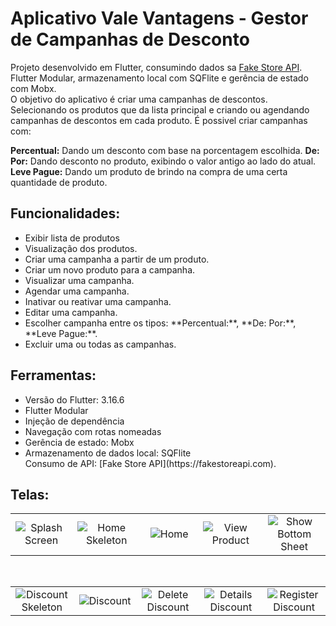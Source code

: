 # Aplicativo Vale Vantagens - Gestor de Campanhas de Desconto

Projeto desenvolvido em Flutter, consumindo dados sa [Fake Store API](https://fakestoreapi.com). Flutter Modular, armazenamento local com SQFlite e gerência de estado com Mobx.
<br>
O objetivo do aplicativo é criar uma campanhas de descontos. Selecionando os produtos que da lista principal e criando ou agendando campanhas de descontos em cada produto. É possivel criar campanhas com:

**Percentual:** Dando um desconto com base na porcentagem escolhida.
**De: Por:** Dando desconto no produto, exibindo o valor antigo ao lado do atual.
**Leve Pague:** Dando um produto de brindo na compra de uma certa quantidade de produto.

## Funcionalidades:

<ul>
  <li> Exibir lista de produtos </li>
  <li> Visualização dos produtos.</li>
  <li> Criar uma campanha a partir de um produto.</li>
  <li> Criar um novo produto para a campanha.</li>
  <li> Visualizar uma campanha.</li>
  <li> Agendar uma campanha.</li>
  <li> Inativar ou reativar uma campanha.</li>
  <li> Editar uma campanha.</li>
  <li> Escolher campanha entre os tipos: **Percentual:**,  **De: Por:**, **Leve Pague:**.</li>
  <li> Excluir uma ou todas as campanhas.</li>
</ul>

## Ferramentas:

<ul>
  <li> Versão do Flutter: 3.16.6</li>
  <li> Flutter Modular</li>
  <li> Injeção de dependência</li>
  <li> Navegação com rotas nomeadas</li>
  <li> Gerência de estado: Mobx</li>
  <li> Armazenamento de dados local: SQFlite</li>
   Consumo de API: [Fake Store API](https://fakestoreapi.com).
</ul>


## Telas:

<table style = {border: "none"}>


  <tr>
     <td style="text-align:center;" width="240"><img src="https://github.com/dev-henrique-silva/dev-henrique-silva/assets/81243358/f4d84415-ae4c-43f4-8c1d-5490f0a4ae7b" 
         alt="Splash Screen"/></td>
     <td style="text-align:center;" width="240" ><img src="https://github.com/dev-henrique-silva/dev-henrique-silva/assets/81243358/ca6a1987-dd14-47fd-befa-14bbb6539ca6" 
         alt="Home Skeleton"/></td>
     <td style="text-align:center;" width="240"><img src="https://github.com/dev-henrique-silva/dev-henrique-silva/assets/81243358/07009d0d-e045-4a21-a696-69398650cadc" 
         alt="Home"/></td>
     <td style="text-align:center;" width="240" ><img src="https://github.com/dev-henrique-silva/dev-henrique-silva/assets/81243358/8185a64d-86dd-455b-a2c9-6569a922b5ab" 
         alt="View Product"/></td>
     <td style="text-align:center;" width="240"><img src="https://github.com/dev-henrique-silva/dev-henrique-silva/assets/81243358/801ad9e5-07d2-4640-9016-291c40ad7eee" 
         alt="Show Bottom Sheet"/></td>
 <tr>
</table>

<br>

<table style = {border: "none"}> 
 <tr>
     <td style="text-align:center;" width="240"><img src="https://github.com/dev-henrique-silva/dev-henrique-silva/assets/81243358/77656f25-8a53-4e55-ac03-c9516c8123f1" 
         alt="Discount Skeleton"/></td>
     <td style="text-align:center;" width="240"><img src="https://github.com/dev-henrique-silva/dev-henrique-silva/assets/81243358/09af0c6a-d01a-44d0-8dc4-bac5e402021e" 
         alt="Discount"/></td>
     <td style="text-align:center;" width="240"><img src="https://github.com/dev-henrique-silva/dev-henrique-silva/assets/81243358/f637ed42-790a-4dec-b6e0-ce294ce4dbc2" 
         alt="Delete Discount"/></td>
     <td style="text-align:center;" width="240"><img src="https://github.com/dev-henrique-silva/dev-henrique-silva/assets/81243358/33f22f1b-9bc5-444d-9813-71eac5d7fedd" 
         alt = "Details Discount" /></td>
     <td style="text-align:center;" width="240"><img src="https://github.com/dev-henrique-silva/dev-henrique-silva/assets/81243358/e1fdc427-7fa8-4397-b171-bbb1dc9a8673" 
         alt = "Register Discount" /></td>
<tr>
</table>